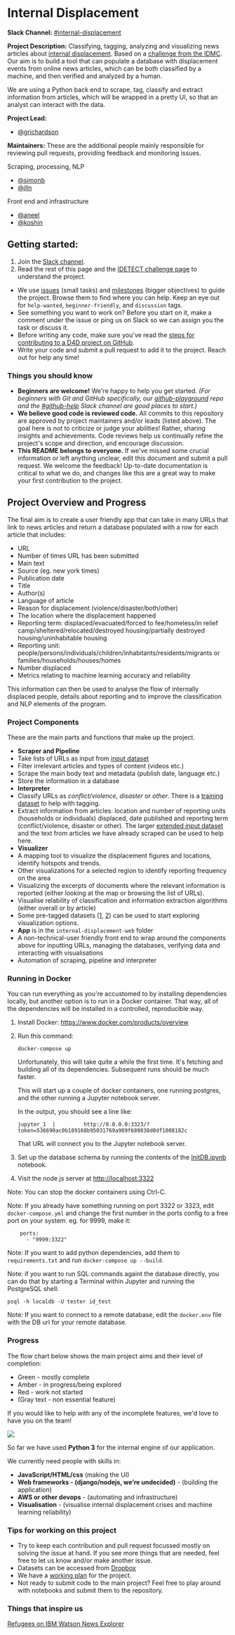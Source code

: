 # Internal Displacement

**Slack Channel:** [#internal-displacement](https://datafordemocracy.slack.com/messages/internal-displacement/)

**Project Description:**  Classifying, tagging, analyzing and visualizing news articles about [internal displacement](https://en.wikipedia.org/wiki/Internally_displaced_person). Based on a [challenge from the IDMC](https://unite.un.org/ideas/content/idetect). Our aim is to build a tool that can populate a database with displacement events from online news articles, which can be both classified by a machine, and then verified and analyzed by a human. 

We are using a Python back end to scrape, tag, classify and extract information from articles, which will be wrapped in a pretty UI, so that an analyst can interact with the data.

**Project Lead:**  

- [@grichardson](https://datafordemocracy.slack.com/messages/@grichardson/)

**Maintainers:** These are the additional people mainly responsible for reviewing pull requests, providing feedback and monitoring issues.

Scraping, processing, NLP
- [@simonb](https://datafordemocracy.slack.com/messages/@simonb/)
- [@jlln](https://datafordemocracy.slack.com/messages/@jlln/)

Front end and infrastructure
- [@aneel](https://datafordemocracy.slack.com/messages/@aneel/)
- [@koshin](https://datafordemocracy.slack.com/messages/@koshin/)

## Getting started:

1. Join the [Slack channel]((https://datafordemocracy.slack.com/messages/internal-displacement/)).
2. Read the rest of this page and the [IDETECT challenge page](https://unite.un.org/ideas/content/idetect) to understand the project.
* We use [issues](https://github.com/Data4Democracy/internal-displacement/issues) (small tasks) and [milestones](https://github.com/Data4Democracy/internal-displacement/milestones) (bigger objectives) to guide the project. Browse them to find where you can help. Keep an eye out for `help-wanted`, `beginner-friendly`, and `discussion` tags. 
* See something you want to work on? Before you start on it, make a comment under the issue or ping us on Slack so we can assign you the task or discuss it.
* Before writing any code, make sure you've read the [steps for contributing to a D4D project on GitHub](https://github.com/Data4Democracy/github-playground).
* Write your code and submit a pull request to add it to the project. Reach out for help any time!

### Things you should know

* **Beginners are welcome!** We're happy to help you get started. *(For beginners with Git and GitHub specifically, our [github-playground](https://github.com/Data4Democracy/github-playground) repo and the [#github-help](https://datafordemocracy.slack.com/messages/github-help/) Slack channel are good places to start.)*
* **We believe good code is reviewed code.** All commits to this repository are approved by project maintainers and/or leads (listed above). The goal here is *not* to criticize or judge your abilities! Rather, sharing insights and achievements. Code reviews help us continually refine the project's scope and direction, and encourage discussion.
* **This README belongs to everyone.** If we've missed some crucial information or left anything unclear, edit this document and submit a pull request. We welcome the feedback! Up-to-date documentation is critical to what we do, and changes like this are a great way to make your first contribution to the project.

## Project Overview and Progress

The final aim is to create a user friendly app that can take in many URLs that link to news articles and return a database populated with a row for each article that includes:

- URL
- Number of times URL has been submitted
- Main text
- Source (eg. new york times)
- Publication date
- Title
- Author(s)
- Language of article
- Reason for displacement (violence/disaster/both/other)
- The location where the displacement happened
- Reporting term: displaced/evacuated/forced to fee/homeless/in relief camp/sheltered/relocated/destroyed housing/partially destroyed housing/uninhabitable housing
- Reporting unit: people/persons/individuals/children/inhabitants/residents/migrants or families/households/houses/homes
- Number displaced
- Metrics relating to machine learning accuracy and reliability

This information can then be used to analyse the flow of internally displaced people, details about reporting and to improve the classification and NLP elements of the program.

### Project Components

These are the main parts and functions that make up the project.

* **Scraper and Pipeline**
 * Take lists of URLs as input from [input dataset](https://www.dropbox.com/s/c2vzdzrljlrn3y0/idmc_uniteideas_input_url.csv?dl=0)
 * Filter irrelevant articles and types of content (videos etc.)
 * Scrape the main body text and metadata (publish date, language etc.)
 * Store the information in a database
* **Interpreter**
 * Classify URLs as *conflict/violence*, *disaster* or *other*. There is a [training dataset](https://www.dropbox.com/s/50sgd3mztuhf5f6/training_dataset.csv?dl=0) to help with tagging.
 * Extract information from articles: location and number of reporting units (households or individuals) displaced, date published and reporting term (conflict/violence, disaster or other). The larger [extended input dataset](https://www.dropbox.com/s/2qt52uy1g3ci4rr/idmc_uniteideas_input_full.csv?dl=0) and the text from articles we have already scraped can be used to help here.
* **Visualizer**
 * A mapping tool to visualize the displacement figures and locations, identify hotspots and trends.
 * Other visualizations for a selected region to identify reporting frequency on the area
 * Visualizing the excerpts of documents where the relevant information is reported (either looking at the map or browsing the list of URLs).
 * Visualise relability of classification and information extraction algorithms (either overall or by article)
 * Some pre-tagged datasets ([1](https://www.dropbox.com/s/p42dq6gxvdugo3d/counts_displaced_idmc_uniteideas_input_full_conflict_tag.csv?dl=0), [2](https://www.dropbox.com/s/0h71jlfc5tmm7bk/counts_evacuation_idmc_uniteideas_input_full_conflict_tag.csv?dl=0)) can be used to start exploring visualization options.
* **App** is in the `internal-displacement-web` folder
 * A non-technical-user friendly front end to wrap around the components above for inputting URLs, managing the databases, verifying data and interacting with visualisations
 * Automation of scraping, pipeline and interpreter

### Running in Docker

You can run everything as you're accustomed to by installing dependencies locally, but
another option is to run in a Docker container. That way, all of the dependencies will
be installed in a controlled, reproducible way.

1. Install Docker: https://www.docker.com/products/overview

2. Run this command:

   ```
   docker-compose up
   ```

   Unfortunately, this will take quite a while the first time. It's fetching and building
   all of its dependencies. Subsequent runs should be much faster.

   This will start up a couple of docker containers, one running postgres, and the other
   running a Jupyter notebook server.

   In the output, you should see a line like:
   ```
   jupyter_1  |         http://0.0.0.0:3323/?token=536690ac0b189168b95031769a989f689838d0df1008182c
   ```

   That URL will connect you to the Jupyter notebook server.


3. Set up the database schema by running the contents of the
[InitDB.ipynb](http://0.0.0.0:3323/notebooks/InitDB.ipynb) notebook.


4. Visit the node.js server at [http://localhost:3322](http://localhost:3322)

Note: You can stop the docker containers using Ctrl-C.

Note: If you already have something running on port 3322 or 3323, edit `docker-compose.yml` and change the first
number in the ports config to a free port on your system. eg. for 9999, make it:
```
    ports:
      - "9999:3322"
```

Note: If you want to add python dependencies, add them to `requirements.txt` and run `docker-compose up --build`.

Note: if you want to run SQL commands againt the database directly, you can do
that by starting a Terminal within Jupyter and running the PostgreSQL shell:
```
psql -h localdb -U tester id_test

```

Note: If you want to connect to a remote database, edit the `docker.env` file with the DB url for your remote database.


### Progress

The flow chart below shows the main project aims and their level of completion:

- Green - mostly complete
- Amber - in progress/being explored
- Red - work not started
- (Gray text - non essential feature)

If you would like to help with any of the incomplete features, we'd love to have you on the team!

![](images/internal-displacement-plan.png?raw=true)

So far we have used **Python 3** for the internal engine of our application. 

We currently need people with skills in:

- **JavaScript/HTML/css** (making the UI)
- **Web frameworks - (django/nodejs, we’re undecided)** - (building the application)
- **AWS or other devops** - (automating and infrastructure)
- **Visualisation** - (visualise internal displacement crises and machine learning reliability)

### Tips for working on this project

- Try to keep each contribution and pull request focussed mostly on solving the issue at hand. If you see more things that are needed, feel free to let us know and/or make another issue.
- Datasets can be accessed from [Dropbox](https://www.dropbox.com/sh/59lyts9d4ar1jcc/AADMyxDSQC_NGbpaPiuDGJ2ha?dl=0)
- We have a [working plan](workplan.md) for the project.
- Not ready to submit code to the main project? Feel free to play around with notebooks and submit them to the repository.


### Things that inspire us

[Refugees on IBM Watson News Explorer](http://news-explorer.mybluemix.net/?query=Refugees&type=unconstrained)